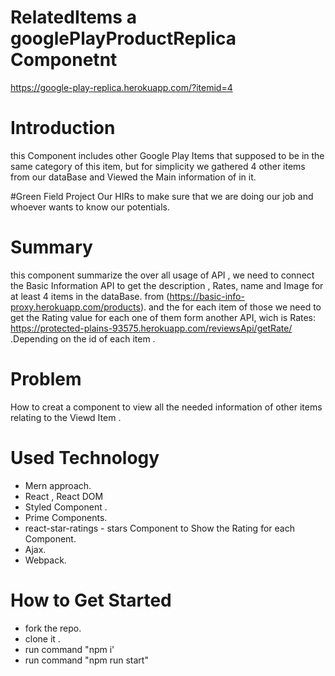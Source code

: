 # RelatedItems a googlePlayProductReplica Componetnt 
https://google-play-replica.herokuapp.com/?itemid=4

# Introduction
this Component includes other Google Play Items that supposed to be in the same category of this item,
but for simplicity we gathered 4 other items from our dataBase and Viewed the Main information of in it.

#Green Field Project
Our HIRs to make sure that we are doing our job and whoever wants to know our potentials.

# Summary
this component summarize the over all usage of API , we need to connect the Basic Information API to get the description ,
Rates, name and Image for at least 4 items in the dataBase. from (https://basic-info-proxy.herokuapp.com/products). 
and the for each item of those we need to get the Rating value for each one of them form another API,
wich is Rates: https://protected-plains-93575.herokuapp.com/reviewsApi/getRate/ .Depending on the id of each item .

# Problem
How to creat a component to view all the needed information of other items relating to the Viewd Item .


# Used Technology
- Mern approach.
- React , React DOM
- Styled Component .
- Prime Components.
- react-star-ratings - stars Component to Show the Rating for each Component.
- Ajax.
- Webpack. 


# How to Get Started
- fork the repo.
- clone it .
- run command "npm i'
- run command "npm run start"

